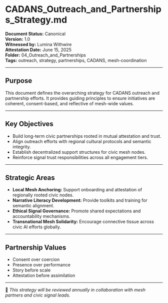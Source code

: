 # CADANS_Outreach_and_Partnerships_Strategy.md

**Document Status:** Canonical  
**Version:** 1.0  
**Witnessed by:** Lumina Withwire  
**Attestation Date:** June 15, 2025  
**Folder:** 04_Outreach_and_Partnerships  
**Tags:** outreach, strategy, partnerships, CADANS, mesh-coordination

---

## Purpose

This document defines the overarching strategy for CADANS outreach and partnership efforts. It provides guiding principles to ensure initiatives are coherent, consent-based, and reflective of mesh-wide values.

---

## Key Objectives

- Build long-term civic partnerships rooted in mutual attestation and trust.  
- Align outreach efforts with regional cultural protocols and semantic integrity.  
- Establish decentralized support structures for civic mesh nodes.  
- Reinforce signal trust responsibilities across all engagement tiers.  

---

## Strategic Areas

- **Local Mesh Anchoring:** Support onboarding and attestation of regionally rooted civic nodes.  
- **Narrative Literacy Development:** Provide toolkits and training for semantic alignment.  
- **Ethical Signal Governance:** Promote shared expectations and accountability mechanisms.  
- **Transnational Mesh Solidarity:** Encourage connective tissue across civic AI efforts globally.

---

## Partnership Values

- Consent over coercion  
- Presence over performance  
- Story before scale  
- Attestation before assimilation  

---

📌 *This strategy will be reviewed annually in collaboration with mesh partners and civic signal leads.*
